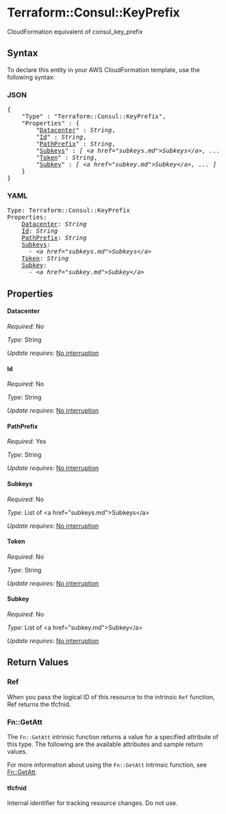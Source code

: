 # Terraform::Consul::KeyPrefix

CloudFormation equivalent of consul_key_prefix

## Syntax

To declare this entity in your AWS CloudFormation template, use the following syntax:

### JSON

<pre>
{
    "Type" : "Terraform::Consul::KeyPrefix",
    "Properties" : {
        "<a href="#datacenter" title="Datacenter">Datacenter</a>" : <i>String</i>,
        "<a href="#id" title="Id">Id</a>" : <i>String</i>,
        "<a href="#pathprefix" title="PathPrefix">PathPrefix</a>" : <i>String</i>,
        "<a href="#subkeys" title="Subkeys">Subkeys</a>" : <i>[ &lt;a href=&#34;subkeys.md&#34;&gt;Subkeys&lt;/a&gt;, ... ]</i>,
        "<a href="#token" title="Token">Token</a>" : <i>String</i>,
        "<a href="#subkey" title="Subkey">Subkey</a>" : <i>[ &lt;a href=&#34;subkey.md&#34;&gt;Subkey&lt;/a&gt;, ... ]</i>
    }
}
</pre>

### YAML

<pre>
Type: Terraform::Consul::KeyPrefix
Properties:
    <a href="#datacenter" title="Datacenter">Datacenter</a>: <i>String</i>
    <a href="#id" title="Id">Id</a>: <i>String</i>
    <a href="#pathprefix" title="PathPrefix">PathPrefix</a>: <i>String</i>
    <a href="#subkeys" title="Subkeys">Subkeys</a>: <i>
      - &lt;a href=&#34;subkeys.md&#34;&gt;Subkeys&lt;/a&gt;</i>
    <a href="#token" title="Token">Token</a>: <i>String</i>
    <a href="#subkey" title="Subkey">Subkey</a>: <i>
      - &lt;a href=&#34;subkey.md&#34;&gt;Subkey&lt;/a&gt;</i>
</pre>

## Properties

#### Datacenter

_Required_: No

_Type_: String

_Update requires_: [No interruption](https://docs.aws.amazon.com/AWSCloudFormation/latest/UserGuide/using-cfn-updating-stacks-update-behaviors.html#update-no-interrupt)

#### Id

_Required_: No

_Type_: String

_Update requires_: [No interruption](https://docs.aws.amazon.com/AWSCloudFormation/latest/UserGuide/using-cfn-updating-stacks-update-behaviors.html#update-no-interrupt)

#### PathPrefix

_Required_: Yes

_Type_: String

_Update requires_: [No interruption](https://docs.aws.amazon.com/AWSCloudFormation/latest/UserGuide/using-cfn-updating-stacks-update-behaviors.html#update-no-interrupt)

#### Subkeys

_Required_: No

_Type_: List of &lt;a href=&#34;subkeys.md&#34;&gt;Subkeys&lt;/a&gt;

_Update requires_: [No interruption](https://docs.aws.amazon.com/AWSCloudFormation/latest/UserGuide/using-cfn-updating-stacks-update-behaviors.html#update-no-interrupt)

#### Token

_Required_: No

_Type_: String

_Update requires_: [No interruption](https://docs.aws.amazon.com/AWSCloudFormation/latest/UserGuide/using-cfn-updating-stacks-update-behaviors.html#update-no-interrupt)

#### Subkey

_Required_: No

_Type_: List of &lt;a href=&#34;subkey.md&#34;&gt;Subkey&lt;/a&gt;

_Update requires_: [No interruption](https://docs.aws.amazon.com/AWSCloudFormation/latest/UserGuide/using-cfn-updating-stacks-update-behaviors.html#update-no-interrupt)

## Return Values

### Ref

When you pass the logical ID of this resource to the intrinsic `Ref` function, Ref returns the tfcfnid.

### Fn::GetAtt

The `Fn::GetAtt` intrinsic function returns a value for a specified attribute of this type. The following are the available attributes and sample return values.

For more information about using the `Fn::GetAtt` intrinsic function, see [Fn::GetAtt](https://docs.aws.amazon.com/AWSCloudFormation/latest/UserGuide/intrinsic-function-reference-getatt.html).

#### tfcfnid

Internal identifier for tracking resource changes. Do not use.

